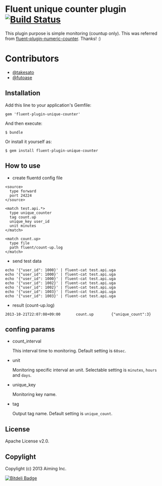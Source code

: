 # Fluent unique counter plugin [![Build Status](https://travis-ci.org/aiming/fluent-plugin-unique-counter.png?branch=master)](https://travis-ci.org/aiming/fluent-plugin-unique-counter)

This plugin purpose is simple monitoring (countup only).
This was referred from [fluent-plugin-numeric-counter](https://github.com/tagomoris/fluent-plugin-numeric-counter). Thanks! :)

# Contributors

- [@takesato](https://github.com/takesato)
- [@futoase](https://github.com/futoase)

## Installation

Add this line to your application's Gemfile:

    gem 'fluent-plugin-unique-counter'

And then execute:

    $ bundle

Or install it yourself as:

    $ gem install fluent-plugin-unique-counter

## How to use

- create fluentd config file

```
<source>
  type forward
  port 24224
</source>

<match test.api.*>
  type unique_counter
  tag count.up
  unique_key user_id
  unit minutes
</match>

<match count.up>
  type file
  path fluent/count-up.log
</match>
```

- send test data

```
echo '{"user_id": 1000}' | fluent-cat test.api.uga
echo '{"user_id": 1000}' | fluent-cat test.api.uga
echo '{"user_id": 1000}' | fluent-cat test.api.uga
echo '{"user_id": 1002}' | fluent-cat test.api.uga
echo '{"user_id": 1002}' | fluent-cat test.api.uga
echo '{"user_id": 1003}' | fluent-cat test.api.uga
echo '{"user_id": 1003}' | fluent-cat test.api.uga
```

- result (count-up.log)

```
2013-10-21T22:07:08+09:00       count.up        {"unique_count":3}
```

## confing params

- count_interval

  This interval time to monitoring. Default setting is ```60sec```.

- unit

  Monitoring specific interval an unit. Selectable setting is ```minutes```, ```hours``` and ```days```.

- unique_key

  Monitoring key name.

- tag

  Output tag name. Default setting is ```unique_count```.

## License

Apache License v2.0.

## Copylight

Copylight (c) 2013 Aiming Inc.


[![Bitdeli Badge](https://d2weczhvl823v0.cloudfront.net/aiming/fluent-plugin-unique-counter/trend.png)](https://bitdeli.com/free "Bitdeli Badge")

